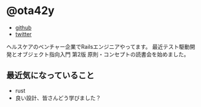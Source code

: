 # @ota42y
- [github](https://github.com/ota42y)
- [twitter](https://twitter.com/ota42y)

ヘルスケアのベンチャー企業でRailsエンジニアやってます。
最近テスト駆動開発とオブジェクト指向入門 第2版 原則・コンセプトの読書会を始めました。

## 最近気になっていること
- rust
- 良い設計、皆さんどう学びました？
